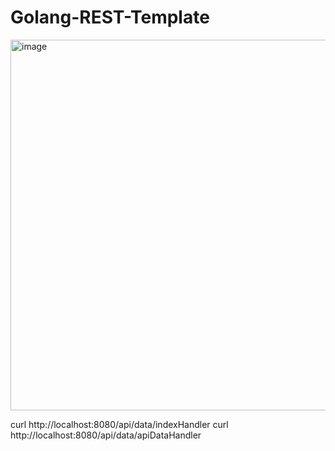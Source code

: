 # Golang-REST-Template
<img width="593" alt="image" src="https://github.com/shohinsan/Golang-REST-Template/assets/22685770/c5defca9-d311-413b-ae42-2336cd783684">

curl http://localhost:8080/api/data/indexHandler 
curl http://localhost:8080/api/data/apiDataHandler
